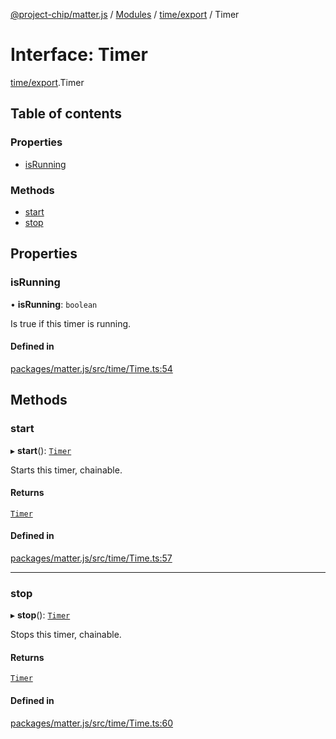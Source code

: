[@project-chip/matter.js](../README.md) / [Modules](../modules.md) / [time/export](../modules/time_export.md) / Timer

# Interface: Timer

[time/export](../modules/time_export.md).Timer

## Table of contents

### Properties

- [isRunning](time_export.Timer.md#isrunning)

### Methods

- [start](time_export.Timer.md#start)
- [stop](time_export.Timer.md#stop)

## Properties

### isRunning

• **isRunning**: `boolean`

Is true if this timer is running.

#### Defined in

[packages/matter.js/src/time/Time.ts:54](https://github.com/project-chip/matter.js/blob/be83914/packages/matter.js/src/time/Time.ts#L54)

## Methods

### start

▸ **start**(): [`Timer`](time_export.Timer.md)

Starts this timer, chainable.

#### Returns

[`Timer`](time_export.Timer.md)

#### Defined in

[packages/matter.js/src/time/Time.ts:57](https://github.com/project-chip/matter.js/blob/be83914/packages/matter.js/src/time/Time.ts#L57)

___

### stop

▸ **stop**(): [`Timer`](time_export.Timer.md)

Stops this timer, chainable.

#### Returns

[`Timer`](time_export.Timer.md)

#### Defined in

[packages/matter.js/src/time/Time.ts:60](https://github.com/project-chip/matter.js/blob/be83914/packages/matter.js/src/time/Time.ts#L60)

